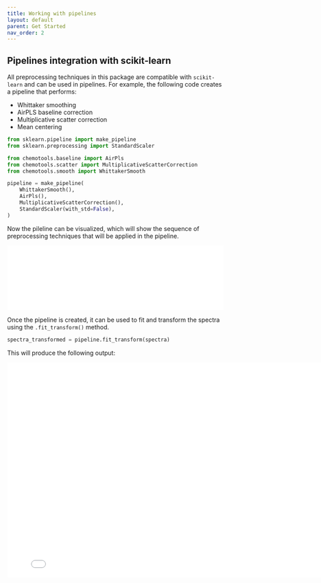 ```yaml
---
title: Working with pipelines
layout: default
parent: Get Started
nav_order: 2
---
```



## __Pipelines integration with scikit-learn__
All preprocessing techniques in this package are compatible with ```scikit-learn``` and can be used in pipelines. For example, the following code creates a pipeline that performs:

- Whittaker smoothing
- AirPLS baseline correction
- Multiplicative scatter correction
- Mean centering

```python
from sklearn.pipeline import make_pipeline
from sklearn.preprocessing import StandardScaler

from chemotools.baseline import AirPls
from chemotools.scatter import MultiplicativeScatterCorrection
from chemotools.smooth import WhittakerSmooth

pipeline = make_pipeline(
    WhittakerSmooth(),
    AirPls(),
    MultiplicativeScatterCorrection(),
    StandardScaler(with_std=False),
)
```
Now the pileline can be visualized, which will show the sequence of preprocessing techniques that will be applied in the pipeline.

<iframe src="figures/pipeline_visual.html" width="100%" style="border: none;"></iframe>

Once the pipeline is created, it can be used to fit and transform the spectra using the ```.fit_transform()``` method.

```python
spectra_transformed = pipeline.fit_transform(spectra)
```
This will produce the following output:

<iframe src="figures/pipeline.html" width="800px" height="500px" style="border: none;"></iframe>